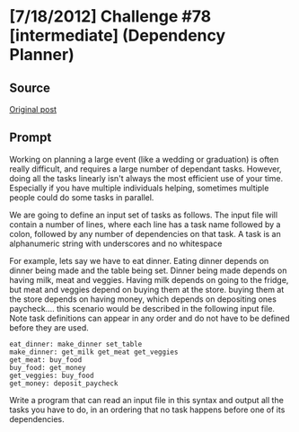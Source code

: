 # [7/18/2012] Challenge #78 [intermediate] (Dependency Planner)

## Source

[Original post](https://old.reddit.com/r/dailyprogrammer/comments/wrqit/7182012_challenge_78_intermediate_dependency/)

## Prompt

Working on planning a large event (like a wedding or graduation) is often really difficult, and requires a large
number of dependant tasks.  However, doing all the tasks linearly isn't always the most efficient use of your time.
Especially if you have multiple individuals helping, sometimes multiple people could do some tasks in parallel.

We are going to define an input set of tasks as follows.  The input file will contain a number of lines, where each
line has a task name followed by a colon,  followed by any number of dependencies on that task.  A task is an alphanumeric string with underscores and no whitespace

For example, lets say we have to eat dinner.  Eating dinner depends on dinner being made and the table being set.  Dinner being made depends on having milk, meat and veggies.  Having milk depends on going to the fridge, but meat and veggies depend on buying them at the store.
buying them at the store depends on having money, which depends on depositing ones paycheck....  this scenario would be described in the following input file.  Note task definitions can appear in any order and do not have to be defined before they are used.

    eat_dinner: make_dinner set_table
	make_dinner: get_milk get_meat get_veggies
	get_meat: buy_food
	buy_food: get_money
	get_veggies: buy_food
	get_money: deposit_paycheck

Write a program that can read an input file in this syntax and output all the tasks you have to do, in an ordering that no task happens before one of its dependencies.
